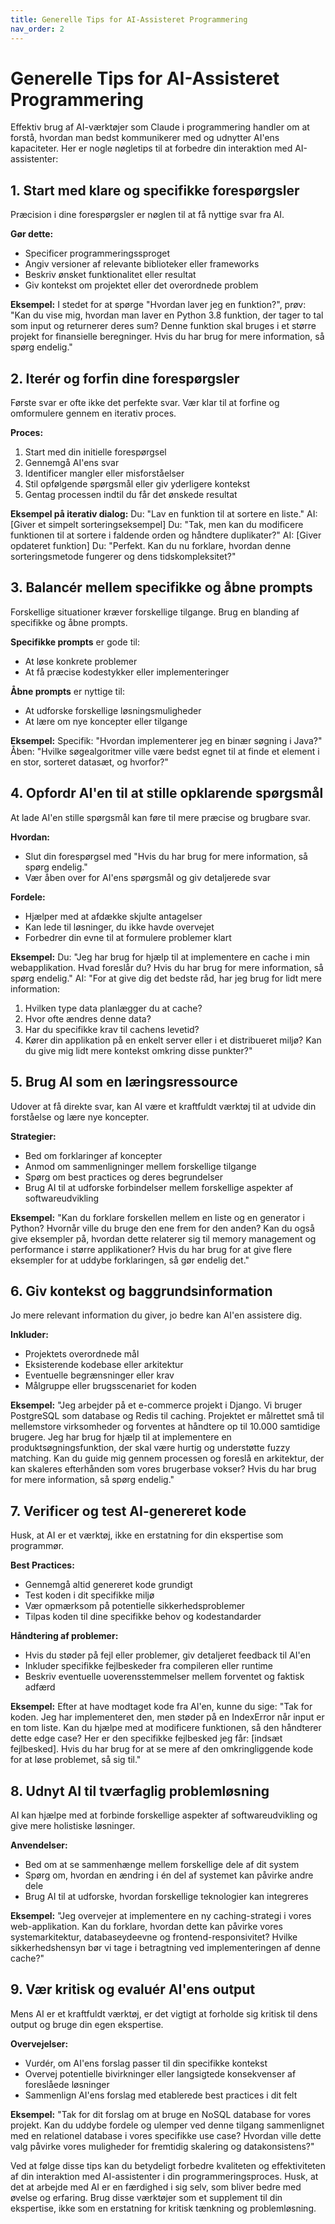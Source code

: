 ```yaml
---
title: Generelle Tips for AI-Assisteret Programmering
nav_order: 2
---
```


# Generelle Tips for AI-Assisteret Programmering

Effektiv brug af AI-værktøjer som Claude i programmering handler om at forstå, hvordan man bedst kommunikerer med og udnytter AI'ens kapaciteter. Her er nogle nøgletips til at forbedre din interaktion med AI-assistenter:

## 1. Start med klare og specifikke forespørgsler

Præcision i dine forespørgsler er nøglen til at få nyttige svar fra AI.

**Gør dette:**
- Specificer programmeringssproget
- Angiv versioner af relevante biblioteker eller frameworks
- Beskriv ønsket funktionalitet eller resultat
- Giv kontekst om projektet eller det overordnede problem

**Eksempel:**
I stedet for at spørge "Hvordan laver jeg en funktion?", prøv:
"Kan du vise mig, hvordan man laver en Python 3.8 funktion, der tager to tal som input og returnerer deres sum? Denne funktion skal bruges i et større projekt for finansielle beregninger. Hvis du har brug for mere information, så spørg endelig."

## 2. Iterér og forfin dine forespørgsler

Første svar er ofte ikke det perfekte svar. Vær klar til at forfine og omformulere gennem en iterativ proces.

**Proces:**
1. Start med din initielle forespørgsel
2. Gennemgå AI'ens svar
3. Identificer mangler eller misforståelser
4. Stil opfølgende spørgsmål eller giv yderligere kontekst
5. Gentag processen indtil du får det ønskede resultat

**Eksempel på iterativ dialog:**
Du: "Lav en funktion til at sortere en liste."
AI: [Giver et simpelt sorteringseksempel]
Du: "Tak, men kan du modificere funktionen til at sortere i faldende orden og håndtere duplikater?"
AI: [Giver opdateret funktion]
Du: "Perfekt. Kan du nu forklare, hvordan denne sorteringsmetode fungerer og dens tidskompleksitet?"

## 3. Balancér mellem specifikke og åbne prompts

Forskellige situationer kræver forskellige tilgange. Brug en blanding af specifikke og åbne prompts.

**Specifikke prompts** er gode til:
- At løse konkrete problemer
- At få præcise kodestykker eller implementeringer

**Åbne prompts** er nyttige til:
- At udforske forskellige løsningsmuligheder
- At lære om nye koncepter eller tilgange

**Eksempel:**
Specifik: "Hvordan implementerer jeg en binær søgning i Java?"
Åben: "Hvilke søgealgoritmer ville være bedst egnet til at finde et element i en stor, sorteret datasæt, og hvorfor?"

## 4. Opfordr AI'en til at stille opklarende spørgsmål

At lade AI'en stille spørgsmål kan føre til mere præcise og brugbare svar.

**Hvordan:**
- Slut din forespørgsel med "Hvis du har brug for mere information, så spørg endelig."
- Vær åben over for AI'ens spørgsmål og giv detaljerede svar

**Fordele:**
- Hjælper med at afdække skjulte antagelser
- Kan lede til løsninger, du ikke havde overvejet
- Forbedrer din evne til at formulere problemer klart

**Eksempel:**
Du: "Jeg har brug for hjælp til at implementere en cache i min webapplikation. Hvad foreslår du? Hvis du har brug for mere information, så spørg endelig."
AI: "For at give dig det bedste råd, har jeg brug for lidt mere information:
1. Hvilken type data planlægger du at cache?
2. Hvor ofte ændres denne data?
3. Har du specifikke krav til cachens levetid?
4. Kører din applikation på en enkelt server eller i et distribueret miljø?
Kan du give mig lidt mere kontekst omkring disse punkter?"

## 5. Brug AI som en læringsressource

Udover at få direkte svar, kan AI være et kraftfuldt værktøj til at udvide din forståelse og lære nye koncepter.

**Strategier:**
- Bed om forklaringer af koncepter
- Anmod om sammenligninger mellem forskellige tilgange
- Spørg om best practices og deres begrundelser
- Brug AI til at udforske forbindelser mellem forskellige aspekter af softwareudvikling

**Eksempel:**
"Kan du forklare forskellen mellem en liste og en generator i Python? Hvornår ville du bruge den ene frem for den anden? Kan du også give eksempler på, hvordan dette relaterer sig til memory management og performance i større applikationer? Hvis du har brug for at give flere eksempler for at uddybe forklaringen, så gør endelig det."

## 6. Giv kontekst og baggrundsinformation

Jo mere relevant information du giver, jo bedre kan AI'en assistere dig.

**Inkluder:**
- Projektets overordnede mål
- Eksisterende kodebase eller arkitektur
- Eventuelle begrænsninger eller krav
- Målgruppe eller brugsscenariet for koden

**Eksempel:**
"Jeg arbejder på et e-commerce projekt i Django. Vi bruger PostgreSQL som database og Redis til caching. Projektet er målrettet små til mellemstore virksomheder og forventes at håndtere op til 10.000 samtidige brugere. Jeg har brug for hjælp til at implementere en produktsøgningsfunktion, der skal være hurtig og understøtte fuzzy matching. Kan du guide mig gennem processen og foreslå en arkitektur, der kan skaleres efterhånden som vores brugerbase vokser? Hvis du har brug for mere information, så spørg endelig."

## 7. Verificer og test AI-genereret kode

Husk, at AI er et værktøj, ikke en erstatning for din ekspertise som programmør.

**Best Practices:**
- Gennemgå altid genereret kode grundigt
- Test koden i dit specifikke miljø
- Vær opmærksom på potentielle sikkerhedsproblemer
- Tilpas koden til dine specifikke behov og kodestandarder

**Håndtering af problemer:**
- Hvis du støder på fejl eller problemer, giv detaljeret feedback til AI'en
- Inkluder specifikke fejlbeskeder fra compileren eller runtime
- Beskriv eventuelle uoverensstemmelser mellem forventet og faktisk adfærd

**Eksempel:**
Efter at have modtaget kode fra AI'en, kunne du sige:
"Tak for koden. Jeg har implementeret den, men støder på en IndexError når input er en tom liste. Kan du hjælpe med at modificere funktionen, så den håndterer dette edge case? Her er den specifikke fejlbesked jeg får: [indsæt fejlbesked]. Hvis du har brug for at se mere af den omkringliggende kode for at løse problemet, så sig til."

## 8. Udnyt AI til tværfaglig problemløsning

AI kan hjælpe med at forbinde forskellige aspekter af softwareudvikling og give mere holistiske løsninger.

**Anvendelser:**
- Bed om at se sammenhænge mellem forskellige dele af dit system
- Spørg om, hvordan en ændring i én del af systemet kan påvirke andre dele
- Brug AI til at udforske, hvordan forskellige teknologier kan integreres

**Eksempel:**
"Jeg overvejer at implementere en ny caching-strategi i vores web-applikation. Kan du forklare, hvordan dette kan påvirke vores systemarkitektur, databaseydeevne og frontend-responsivitet? Hvilke sikkerhedshensyn bør vi tage i betragtning ved implementeringen af denne cache?"

## 9. Vær kritisk og evaluér AI'ens output

Mens AI er et kraftfuldt værktøj, er det vigtigt at forholde sig kritisk til dens output og bruge din egen ekspertise.

**Overvejelser:**
- Vurdér, om AI'ens forslag passer til din specifikke kontekst
- Overvej potentielle bivirkninger eller langsigtede konsekvenser af foreslåede løsninger
- Sammenlign AI'ens forslag med etablerede best practices i dit felt

**Eksempel:**
"Tak for dit forslag om at bruge en NoSQL database for vores projekt. Kan du uddybe fordele og ulemper ved denne tilgang sammenlignet med en relationel database i vores specifikke use case? Hvordan ville dette valg påvirke vores muligheder for fremtidig skalering og datakonsistens?"

Ved at følge disse tips kan du betydeligt forbedre kvaliteten og effektiviteten af din interaktion med AI-assistenter i din programmeringsproces. Husk, at det at arbejde med AI er en færdighed i sig selv, som bliver bedre med øvelse og erfaring. Brug disse værktøjer som et supplement til din ekspertise, ikke som en erstatning for kritisk tænkning og problemløsning.
